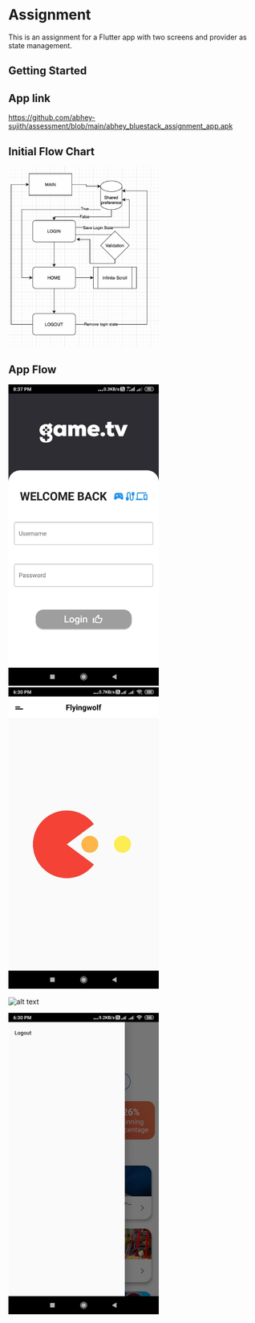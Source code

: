 # Assignment

This is an assignment for a Flutter app with two screens and provider as state management.

## Getting Started


## App link 

https://github.com/abhey-sujith/assessment/blob/main/abhey_bluestack_assignment_app.apk

## Initial Flow Chart

<img src="./Basic Flow.png" width="300">

## App Flow

<img src="./login.jpeg" width="300">

<img src="./loading.jpeg" width="300">

![alt text](./appgif.gif)

<img src="./logout.jpeg" width="300">
